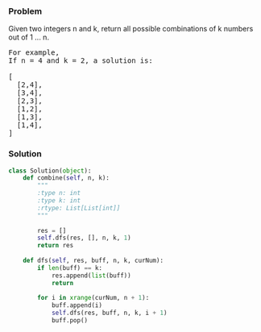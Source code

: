 ### Problem
Given two integers n and k, return all possible combinations of k numbers out of 1 ... n.
<pre>
For example,
If n = 4 and k = 2, a solution is:

[
  [2,4],
  [3,4],
  [2,3],
  [1,2],
  [1,3],
  [1,4],
]
</pre>

### Solution

```python
class Solution(object):
    def combine(self, n, k):
        """
        :type n: int
        :type k: int
        :rtype: List[List[int]]
        """
        
        res = []
        self.dfs(res, [], n, k, 1)
        return res
    
    def dfs(self, res, buff, n, k, curNum):
        if len(buff) == k:
            res.append(list(buff))
            return
        
        for i in xrange(curNum, n + 1):
            buff.append(i)
            self.dfs(res, buff, n, k, i + 1)
            buff.pop()
```